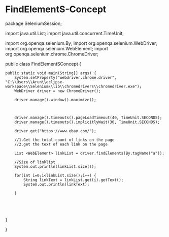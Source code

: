 # FindElementS-Concept

package SeleniumSession;

import java.util.List;
import java.util.concurrent.TimeUnit;

import org.openqa.selenium.By;
import org.openqa.selenium.WebDriver;
import org.openqa.selenium.WebElement;
import org.openqa.selenium.chrome.ChromeDriver;

public class FindElementSConcept {

	public static void main(String[] args) {
		System.setProperty("webdriver.chrome.driver", "C:\\Users\\Arun\\eclipse-workspace\\Selenium\\lib\\chromedrivers\\chromedriver.exe");
		WebDriver driver = new ChromeDriver();
		
		driver.manage().window().maximize();
		
		
		
		driver.manage().timeouts().pageLoadTimeout(40, TimeUnit.SECONDS);
		driver.manage().timeouts().implicitlyWait(30, TimeUnit.SECONDS);
		
		driver.get("https://www.ebay.com/");
		
		//1.Get the total count of links on the page
		//2.get the text of each link on the page
		
		List <WebElement> linkList = driver.findElements(By.tagName("a"));
		
		//Size of linklist
		System.out.println(linkList.size());
		
		for(int i=0;i<linkList.size();i++) {
			String linkText = linkList.get(i).getText();
			System.out.println(linkText);
		
		}
		
		
		
		

	}

}
